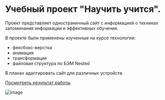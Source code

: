 # Учебный проект "Научить учится".

Проект представляет одностраничный сайт с информацией о техниках запоминания информации и эффективных обучения.

В проекте были применены изученные на курсе технологии:
* фексбокс-верстка
* анимация
* трансформация
* файловая структура по БЭМ Nested

В планах  адаптировать сайт для различных устройств.

[Посмотреть результат работы](https://larisakindalova.github.io/how-to-learn/index.html)

![image](https://user-images.githubusercontent.com/120237097/226641335-810324a9-399d-4a64-9296-54b277bf7be4.png)
